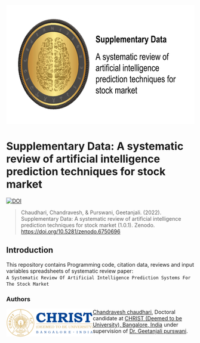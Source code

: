 <div align="center">
  <img src="https://github.com/chandraveshchaudhari/personal-information/blob/afd5142d980e91bdfab7569666d5e1c1d3b10696/logos/my%20github%20logo%20template-data%20of%20review%20small.png" width="640" height="320">
</div>

# Supplementary Data: A systematic review of artificial intelligence prediction techniques for stock market
[![DOI](https://zenodo.org/badge/DOI/10.5281/zenodo.6750696.svg)](https://doi.org/10.5281/zenodo.6750696)

> Chaudhari, Chandravesh, & Purswani, Geetanjali. (2022). Supplementary Data: A systematic review of artificial intelligence prediction techniques for stock market (1.0.1). Zenodo. https://doi.org/10.5281/zenodo.6750696


## Introduction
This repository contains Programming code, citation data, reviews and input variables spreadsheets of systematic review paper:    
`A Systematic Review Of Artificial Intelligence Prediction Systems For The Stock Market` 

### Authors
<img align="left" width="231.95" height="75" src="https://github.com/chandraveshchaudhari/personal-information/blob/1afa9ad052ab9666e6a1a3854464a77ccab68438/images/christ.png">

[Chandravesh chaudhari][chandravesh linkedin], Doctoral candidate at [CHRIST (Deemed to be University), Bangalore, India][christ university website] under supervision of [Dr. Geetanjali purswani][geetanjali linkedin].

<br/>

[chandravesh linkedin]: https://www.linkedin.com/in/chandravesh-chaudhari "chandravesh linkedin profile"
[geetanjali linkedin]: https://www.linkedin.com/in/dr-geetanjali-purswani-546336b8 "geetanjali linkedin profile"
[christ university website]: https://christuniversity.in/ "website"
